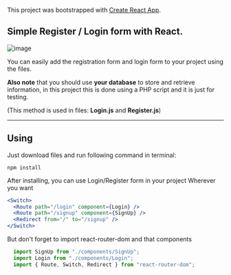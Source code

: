 
This project was bootstrapped with [Create React App](https://github.com/facebook/create-react-app).

## Simple Register / Login form with React.

![image](https://user-images.githubusercontent.com/90097342/133784404-1d4ccad4-fb80-4cd9-980f-c74df34d0223.png)

You can easily add the registration form and login form to your project using the files.

**Also note** that you should use **your database** to store and retrieve information, in this project this is done using a PHP script and it is just for testing.

(This method is used in files: **Login.js** and **Register.js**)


----------------------------

## Using

Just download files and run following command in terminal:

```
npm install
``` 

After installing, you can use Login/Register form in your project Wherever you want

```jsx
<Switch>
  <Route path="/login" component={Login} />
  <Route path="/signup" component={SignUp} />
  <Redirect from="/" to="/signup" />
</Switch>
```
But don't forget to import react-router-dom and that components

```jsx
  import SignUp from "./components/SignUp";
  import Login from "./components/Login";
  import { Route, Switch, Redirect } from "react-router-dom";
```


